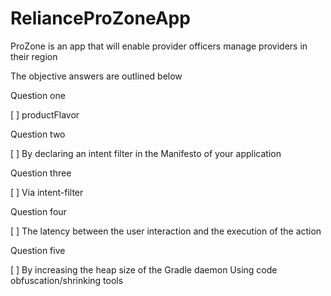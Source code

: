 # RelianceProZoneApp
ProZone is an app that will enable provider officers manage providers in their region

The objective answers are outlined below

Question one 

[ ] productFlavor

Question two 

[ ] By declaring an intent filter in the Manifesto of your application

Question three

[ ] Via intent-filter

Question four

[ ] The latency between the user interaction and the execution of the action

Question five

[ ] By increasing the heap size of the Gradle daemon Using code obfuscation/shrinking tools

